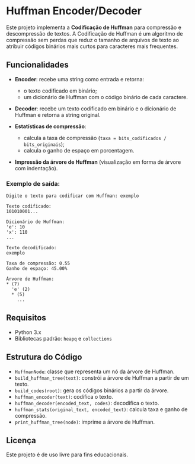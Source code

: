 
# Huffman Encoder/Decoder

Este projeto implementa a **Codificação de Huffman** para compressão e descompressão de textos. A Codificação de Huffman é um algoritmo de compressão sem perdas que reduz o tamanho de arquivos de texto ao atribuir códigos binários mais curtos para caracteres mais frequentes.

## Funcionalidades

- **Encoder**: recebe uma string como entrada e retorna:
  - o texto codificado em binário;
  - um dicionário de Huffman com o código binário de cada caractere.

- **Decoder**: recebe um texto codificado em binário e o dicionário de Huffman e retorna a string original.

- **Estatísticas de compressão**:
  - calcula a taxa de compressão (`taxa = bits_codificados / bits_originais`);
  - calcula o ganho de espaço em porcentagem.

- **Impressão da árvore de Huffman** (visualização em forma de árvore com indentação).


### Exemplo de saída:

```
Digite o texto para codificar com Huffman: exemplo

Texto codificado:
101010001...

Dicionário de Huffman:
'e': 10
'x': 110
...

Texto decodificado:
exemplo

Taxa de compressão: 0.55
Ganho de espaço: 45.00%

Árvore de Huffman:
* (7)
  'e' (2)
  * (5)
    ...
```

## Requisitos

- Python 3.x
- Bibliotecas padrão: `heapq` e `collections`

## Estrutura do Código

- `HuffmanNode`: classe que representa um nó da árvore de Huffman.
- `build_huffman_tree(text)`: constrói a árvore de Huffman a partir de um texto.
- `build_codes(root)`: gera os códigos binários a partir da árvore.
- `huffman_encoder(text)`: codifica o texto.
- `huffman_decoder(encoded_text, codes)`: decodifica o texto.
- `huffman_stats(original_text, encoded_text)`: calcula taxa e ganho de compressão.
- `print_huffman_tree(node)`: imprime a árvore de Huffman.

## Licença

Este projeto é de uso livre para fins educacionais.
